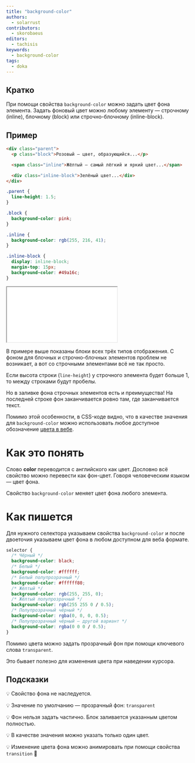 ```yaml
---
title: "background-color"
authors:
  - solarrust
contributors:
  - skorobaeus
editors:
  - tachisis
keywords:
  - background-color
tags:
  - doka
---
```


## Кратко

При помощи свойства `background-color` можно задать цвет фона элемента. Задать фоновый цвет можно любому элементу — строчному (inline), блочному (block) или строчно-блочному (inline-block).

## Пример

```html
<div class="parent">
  <p class="block">Розовый — цвет, образующийся...</p>

  <span class="inline">Жёлтый — самый лёгкий и яркий цвет...</span>

  <div class="inline-block">Зелёный цвет...</div>
</div>
```

```css
.parent {
  line-height: 1.5;
}

.block {
  background-color: pink;
}

.inline {
  background-color: rgb(255, 216, 41);
}

.inline-block {
  display: inline-block;
  margin-top: 15px;
  background-color: #49a16c;
}
```

<iframe title="Фоновый цвет у элементов разных типов" src="demos/types.html"></iframe>

В примере выше показаны блоки всех трёх типов отображения. С фоном для блочных и строчно-блочных элементов проблем не возникает, а вот со строчными элементами всё не так просто.

Если высота строки (`line-height`) у строчного элемента будет больше 1, то между строками будут пробелы.

Но в заливке фона строчных элементов есть и преимущества! На последней строке фон заканчивается ровно там, где заканчивается текст.

Помимо этой особенности, в CSS-коде видно, что в качестве значения для `background-color` можно использовать любое доступное обозначение [цвета в вебе](/css/web-colors).

# Как это понять

Слово **color** переводится с английского как цвет. Дословно всё свойство можно перевести как фон-цвет. Говоря человеческим языком — цвет фона.

Свойство `background-color` меняет цвет фона любого элемента.

# Как пишется

Для нужного селектора указываем свойства `background-color` и после двоеточия указываем цвет фона в любом доступном для веба формате.

```css
selector {
  /* Чёрный */
  background-color: black;
  /* Белый */
  background-color: #ffffff;
  /* Белый полупрозрачный */
  background-color: #ffffff80;
  /* Жёлтый */
  background-color: rgb(255, 255, 0);
  /* Жёлтый полупрозрачный */
  background-color: rgb(255 255 0 / 0.5);
  /* Полупрозрачный чёрный */
  background-color: rgba(0, 0, 0, 0.5);
  /* Полупрозрачный чёрный — другой вариант */
  background-color: rgba(0 0 0 / 0.5);
}
```

Помимо цвета можно задать прозрачный фон при помощи ключевого слова `transparent`.

Это бывает полезно для изменения цвета при наведении курсора.

## Подсказки

💡 Свойство фона не наследуется.

💡 Значение по умолчанию — прозрачный фон: `transparent`

💡 Фон нельзя задать частично. Блок заливается указанным цветом полностью.

💡 В качестве значения можно указать только один цвет.

💡 Изменение цвета фона можно анимировать при помощи свойства `transition` 🥳
